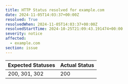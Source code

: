 ```yaml
---
title: HTTP Status resolved for example.com
date: 2024-11-05T14:03:37+00:00Z
resolved: True
resolvedWhen: 2024-11-05T14:03:37+00:00Z
resolvedStartTime: 2024-10-25T21:09:43.191474+00:00
severity: notice
affected:
  - example.com
section: issue
---
```


| Expected Statuses | Actual Status  |
|-------------------|----------------|
| 200, 301, 302 | 200 |

